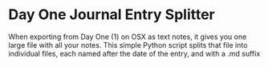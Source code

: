 # Day One Journal Entry Splitter

When exporting from Day One (1) on OSX as text notes, it gives you one large file with all your notes. This simple Python script splits that file into individual files, each named after the date of the entry, and with a .md suffix